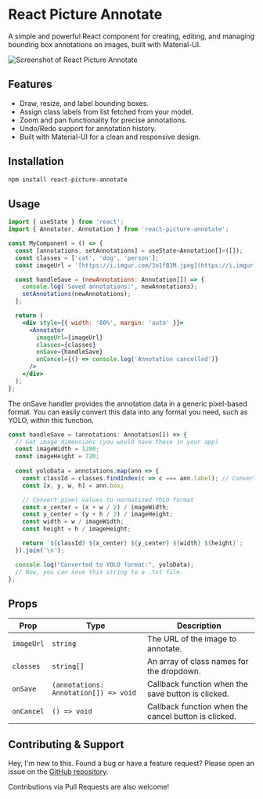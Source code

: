 # React Picture Annotate

A simple and powerful React component for creating, editing, and managing bounding box annotations on images, built with Material-UI.

![Screenshot of React Picture Annotate](https://iili.io/Ftrh9bj.png)

## Features

-   Draw, resize, and label bounding boxes.
-   Assign class labels from list fetched from your model.
-   Zoom and pan functionality for precise annotations.
-   Undo/Redo support for annotation history.
-   Built with Material-UI for a clean and responsive design.

## Installation

```bash
npm install react-picture-annotate
```

## Usage

```jsx
import { useState } from 'react';
import { Annotator, Annotation } from 'react-picture-annotate';

const MyComponent = () => {
  const [annotations, setAnnotations] = useState<Annotation[]>([]);
  const classes = ['cat', 'dog', 'person'];
  const imageUrl = '[https://i.imgur.com/3o1fB3M.jpeg](https://i.imgur.com/3o1fB3M.jpeg)'; // Example image URL

  const handleSave = (newAnnotations: Annotation[]) => {
    console.log('Saved annotations:', newAnnotations);
    setAnnotations(newAnnotations);
  };

  return (
    <div style={{ width: '80%', margin: 'auto' }}>
      <Annotator
        imageUrl={imageUrl}
        classes={classes}
        onSave={handleSave}
        onCancel={() => console.log('Annotation cancelled')}
      />
    </div>
  );
};
```

The onSave handler provides the annotation data in a generic pixel-based format. You can easily convert this data into any format you need, such as YOLO, within this function.

```jsx
const handleSave = (annotations: Annotation[]) => {
  // Get image dimensions (you would have these in your app)
  const imageWidth = 1280;
  const imageHeight = 720;
  
  const yoloData = annotations.map(ann => {
    const classId = classes.findIndex(c => c === ann.label); // Convert label string to class index
    const [x, y, w, h] = ann.box;

    // Convert pixel values to normalized YOLO format
    const x_center = (x + w / 2) / imageWidth;
    const y_center = (y + h / 2) / imageHeight;
    const width = w / imageWidth;
    const height = h / imageHeight;

    return `${classId} ${x_center} ${y_center} ${width} ${height}`;
  }).join('\n');

  console.log("Converted to YOLO format:", yoloData);
  // Now, you can save this string to a .txt file.
};
```
## Props

| Prop       | Type                                | Description                                     |
|------------|-------------------------------------|-------------------------------------------------|
| `imageUrl` | `string`                            | The URL of the image to annotate.               |
| `classes`  | `string[]`                          | An array of class names for the dropdown.       |
| `onSave`   | `(annotations: Annotation[]) => void` | Callback function when the save button is clicked. |
| `onCancel` | `() => void`                        | Callback function when the cancel button is clicked. |


## Contributing & Support

Hey, I'm new to this. Found a bug or have a feature request? Please open an issue on the [GitHub repository](https://github.com/NihalJani/react-picture-annotate/issues).

Contributions via Pull Requests are also welcome!